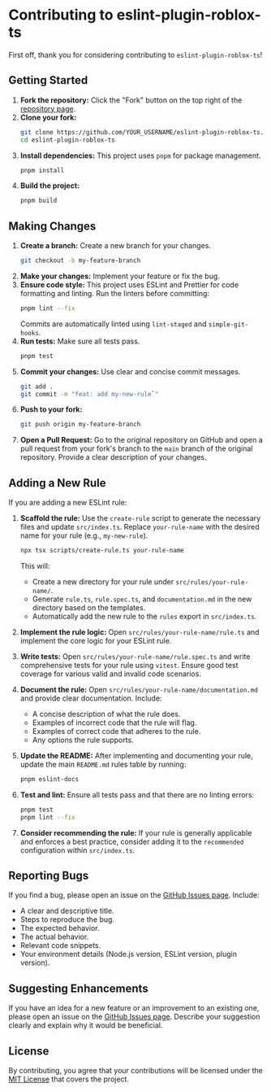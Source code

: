 # Contributing to eslint-plugin-roblox-ts

First off, thank you for considering contributing to `eslint-plugin-roblox-ts`!

## Getting Started

1.  **Fork the repository:** Click the "Fork" button on the top right of the [repository page](https://github.com/roblox-ts/eslint-plugin-roblox-ts).
2.  **Clone your fork:**
    ```bash
    git clone https://github.com/YOUR_USERNAME/eslint-plugin-roblox-ts.git
    cd eslint-plugin-roblox-ts
    ```
3.  **Install dependencies:** This project uses `pnpm` for package management.
    ```bash
    pnpm install
    ```
4.  **Build the project:**
    ```bash
    pnpm build
    ```

## Making Changes

1.  **Create a branch:** Create a new branch for your changes.
    ```bash
    git checkout -b my-feature-branch
    ```
2.  **Make your changes:** Implement your feature or fix the bug.
3.  **Ensure code style:** This project uses ESLint and Prettier for code formatting and linting. Run the linters before committing:
    ```bash
    pnpm lint --fix
    ```
    Commits are automatically linted using `lint-staged` and `simple-git-hooks`.
4.  **Run tests:** Make sure all tests pass.
    ```bash
    pnpm test
    ```
5.  **Commit your changes:** Use clear and concise commit messages.
    ```bash
    git add .
    git commit -m "feat: add my-new-rule`"
    ```
6.  **Push to your fork:**
    ```bash
    git push origin my-feature-branch
    ```
7.  **Open a Pull Request:** Go to the original repository on GitHub and open a pull request from your fork's branch to the `main` branch of the original repository. Provide a clear description of your changes.

## Adding a New Rule

If you are adding a new ESLint rule:

1.  **Scaffold the rule:** Use the `create-rule` script to generate the necessary files and update `src/index.ts`. Replace `your-rule-name` with the desired name for your rule (e.g., `my-new-rule`).
    ```bash
    npx tsx scripts/create-rule.ts your-rule-name
    ```
    This will:
    *   Create a new directory for your rule under `src/rules/your-rule-name/`.
    *   Generate `rule.ts`, `rule.spec.ts`, and `documentation.md` in the new directory based on the templates.
    *   Automatically add the new rule to the `rules` export in `src/index.ts`.

2.  **Implement the rule logic:** Open `src/rules/your-rule-name/rule.ts` and implement the core logic for your ESLint rule.
3.  **Write tests:** Open `src/rules/your-rule-name/rule.spec.ts` and write comprehensive tests for your rule using `vitest`. Ensure good test coverage for various valid and invalid code scenarios.
4.  **Document the rule:** Open `src/rules/your-rule-name/documentation.md` and provide clear documentation. Include:
    *   A concise description of what the rule does.
    *   Examples of incorrect code that the rule will flag.
    *   Examples of correct code that adheres to the rule.
    *   Any options the rule supports.
5.  **Update the README:** After implementing and documenting your rule, update the main `README.md` rules table by running:
    ```bash
    pnpm eslint-docs
    ```
6.  **Test and lint:** Ensure all tests pass and that there are no linting errors:
    ```bash
    pnpm test
    pnpm lint --fix
    ```
7.  **Consider recommending the rule:** If your rule is generally applicable and enforces a best practice, consider adding it to the `recommended` configuration within `src/index.ts`.

## Reporting Bugs

If you find a bug, please open an issue on the [GitHub Issues page](https://github.com/roblox-ts/eslint-plugin-roblox-ts/issues). Include:

*   A clear and descriptive title.
*   Steps to reproduce the bug.
*   The expected behavior.
*   The actual behavior.
*   Relevant code snippets.
*   Your environment details (Node.js version, ESLint version, plugin version).

## Suggesting Enhancements

If you have an idea for a new feature or an improvement to an existing one, please open an issue on the [GitHub Issues page](https://github.com/roblox-ts/eslint-plugin-roblox-ts/issues). Describe your suggestion clearly and explain why it would be beneficial.

## License

By contributing, you agree that your contributions will be licensed under the [MIT License](./LICENSE.md) that covers the project.
